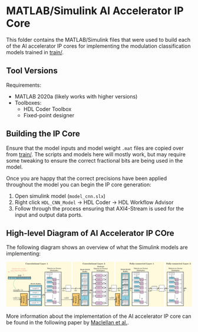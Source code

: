 # MATLAB/Simulink AI Accelerator IP Core

This folder contains the MATLAB/Simulink files that were used to build each of the AI accelerator IP cores for implementing the modulation classification models trained in [train/](../train/).

## Tool Versions
Requirements:
- MATLAB 2020a (likely works with higher versions)
- Toolboxes:
    - HDL Coder Toolbox
    - Fixed-point designer

## Building the IP Core
Ensure that the model inputs and model weight `.mat` files are copied over from [train/](../train/). The scripts and models here will mostly work, but may require some tweaking to ensure the correct fractional bits are being used in the model.

Once you are happy that the correct precisions have been applied throughout the model you can begin the IP core generation:
1. Open simulink model (`model_cnn.slx`)
2. Right click `HDL_CNN_Model` -> HDL Coder -> HDL Workflow Advisor
3. Follow through the process ensuring that AXI4-Stream is used for the input and output data ports.

## High-level Diagram of AI Accelerator IP COre
The following diagram shows an overview of what the Simulink models are implementing:

![fullcnnhardware.png](assets/fullcnnhardware.png)

More information about the implementation of the AI accelerator IP core can be found in the following paper by [Maclellan et al.](https://doi.org/10.1109/OJCAS.2024.3509627).